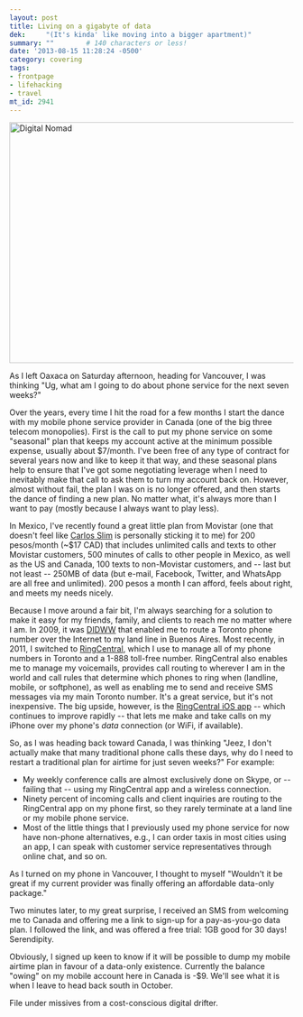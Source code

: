 ```yaml
---
layout: post
title: Living on a gigabyte of data 
dek:     "(It's kinda' like moving into a bigger apartment)"
summary: ""        # 140 characters or less!
date: '2013-08-15 11:28:24 -0500'
category: covering
tags: 
- frontpage
- lifehacking
- travel
mt_id: 2941
---
```

<a href="http://www.flickr.com/photos/cornelli/8181857525/" title="Digital Nomad by Cornelli2010, on Flickr"><img src="http://farm9.staticflickr.com/8349/8181857525_cd02bd0cbf_z.jpg" width="640" height="427" alt="Digital Nomad"></a>

As I left Oaxaca on Saturday afternoon, heading for Vancouver, I was thinking "Ug, what am I going to do about phone service for the next seven weeks?" 

Over the years, every time I hit the road for a few months I start the dance with my mobile phone service provider in Canada (one of the big three telecom monopolies). First is the call to put my phone service on some "seasonal" plan that keeps my account active at the minimum possible expense, usually about $7/month. I've been free of any type of contract for several years now and like to keep it that way, and these seasonal plans help to ensure that I've got some negotiating leverage when I need to inevitably make that call to ask them to turn my account back on. However, almost without fail, the plan I was on is no longer offered, and then starts the dance of finding a new plan. No matter what, it's always more than I want to pay (mostly because I always want to play less).

In Mexico, I've recently found a great little plan from Movistar (one that doesn't feel like [Carlos Slim](http://es.wikipedia.org/wiki/Movistar_de_M%C3%A9xico) is personally sticking it to me) for 200 pesos/month (~$17 CAD) that includes unlimited calls and texts to other Movistar customers, 500 minutes of calls to other people in Mexico, as well as the US and Canada, 100 texts to non-Movistar customers, and -- last but not least -- 250MB of data (but e-mail, Facebook, Twitter, and WhatsApp are all free and unlimited). 200 pesos a month I can afford, feels about right, and meets my needs nicely.

Because I move around a fair bit, I'm always searching for a solution to make it easy for my friends, family, and clients to reach me no matter where I am. In 2009, it was [DIDWW](http://www.didww.com/) that enabled me to route a Toronto phone number over the Internet to my land line in Buenos Aires. Most recently, in 2011, I switched to [RingCentral](http://ringcentral.com), which I use to manage all of my phone numbers in Toronto and a 1-888 toll-free number. RingCentral also enables me to manage my voicemails, provides call routing to wherever I am in the world and call rules that determine which phones to ring when (landline, mobile, or softphone), as well as enabling me to send and receive SMS messages via my main Toronto number. It's a great service, but it's not inexpensive. The big upside, however, is the [RingCentral iOS app](https://itunes.apple.com/ca/app/ringcentral/id293305984?mt=8) -- which continues to improve rapidly -- that lets me make and take calls on my iPhone over my phone's *data* connection (or WiFi, if available).

So, as I was heading back toward Canada, I was thinking "Jeez, I don't actually make that many traditional phone calls these days, why do I need to restart a traditional plan for airtime for just seven weeks?" For example: 
* My weekly conference calls are almost exclusively done on Skype, or -- failing that -- using my RingCentral app and a wireless connection.
* Ninety percent of incoming calls and client inquiries are routing to the RingCentral app on my phone first, so they rarely terminate at a land line or my mobile phone service.
* Most of the little things that I previously used my phone service for now have non-phone alternatives, e.g., I can order taxis in most cities using an app, I can speak with customer service representatives through online chat, and so on.

As I turned on my phone in Vancouver, I thought to myself "Wouldn't it be great if my current provider was finally offering an affordable data-only package."

Two minutes later, to my great surprise, I received an SMS from welcoming me to Canada and offering me a link to sign-up for a pay-as-you-go data plan. I followed the link, and was offered a free trial: 1GB good for 30 days! Serendipity. 

Obviously, I signed up keen to know if it will be possible to dump my mobile airtime plan in favour of a data-only existence. Currently the balance "owing" on my mobile account here in Canada is -$9. We'll see what it is when I leave to head back south in October. 

File under missives from a cost-conscious digital drifter.
